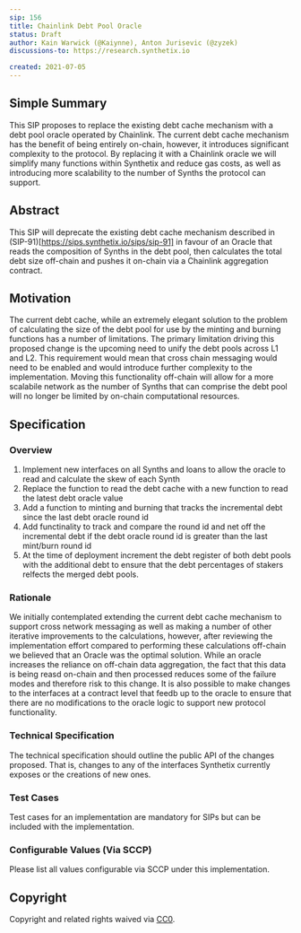 ```yaml
---
sip: 156
title: Chainlink Debt Pool Oracle
status: Draft
author: Kain Warwick (@Kaiynne), Anton Jurisevic (@zyzek)
discussions-to: https://research.synthetix.io

created: 2021-07-05
---
```



## Simple Summary
<!--"If you can't explain it simply, you don't understand it well enough." Simply describe the outcome the proposed changes intends to achieve. This should be non-technical and accessible to a casual community member.-->
This SIP proposes to replace the existing debt cache mechanism with a debt pool oracle operated by Chainlink. The current debt cache mechanism has the benefit of being entirely on-chain, however, it introduces significant complexity to the protocol. By replacing it with a Chainlink oracle we will simplify many functions within Synthetix and reduce gas costs, as well as introducing more scalability to the number of Synths the protocol can support.

## Abstract
<!--A short (~200 word) description of the proposed change, the abstract should clearly describe the proposed change. This is what *will* be done if the SIP is implemented, not *why* it should be done or *how* it will be done. If the SIP proposes deploying a new contract, write, "we propose to deploy a new contract that will do x".-->
This SIP will deprecate the existing debt cache mechanism described in (SIP-91)[https://sips.synthetix.io/sips/sip-91] in favour of an Oracle that reads the composition of Synths in the debt pool, then calculates the total debt size off-chain and pushes it on-chain via a Chainlink aggregation contract.

## Motivation
<!--This is the problem statement. This is the *why* of the SIP. It should clearly explain *why* the current state of the protocol is inadequate.  It is critical that you explain *why* the change is needed, if the SIP proposes changing how something is calculated, you must address *why* the current calculation is innaccurate or wrong. This is not the place to describe how the SIP will address the issue!-->
The current debt cache, while an extremely elegant solution to the problem of calculating the size of the debt pool for use by the minting and burning functions has a number of limitations. The primary limitation driving this proposed change is the upcoming need to unify the debt pools across L1 and L2. This requirement would mean that cross chain messaging would need to be enabled and would introduce further complexity to the implementation. Moving this functionality off-chain will allow for a more scalabile network as the number of Synths that can comprise the debt pool will no longer be limited by on-chain computational resources.

## Specification
<!--The specification should describe the syntax and semantics of any new feature, there are five sections
1. Overview
2. Rationale
3. Technical Specification
4. Test Cases
5. Configurable Values
-->

### Overview
<!--This is a high level overview of *how* the SIP will solve the problem. The overview should clearly describe how the new feature will be implemented.-->
1. Implement new interfaces on all Synths and loans to allow the oracle to read and calculate the skew of each Synth
2. Replace the function to read the debt cache with a new function to read the latest debt oracle value
3. Add a function to minting and burning that tracks the incremental debt since the last debt oracle round id
4. Add functinality to track and compare the round id and net off the incremental debt if the debt oracle round id is greater than the last mint/burn round id
5. At the time of deployment increment the debt register of both debt pools with the additional debt to ensure that the debt percentages of stakers relfects the merged debt pools.

### Rationale
<!--This is where you explain the reasoning behind how you propose to solve the problem. Why did you propose to implement the change in this way, what were the considerations and trade-offs. The rationale fleshes out what motivated the design and why particular design decisions were made. It should describe alternate designs that were considered and related work. The rationale may also provide evidence of consensus within the community, and should discuss important objections or concerns raised during discussion.-->
We initially contemplated extending the current debt cache mechanism to support cross network messaging as well as making a number of other iterative improvements to the calculations, however, after reviewing the implementation effort compared to performing these calculations off-chain we believed that an Oracle was the optimal solution. While an oracle increases the reliance on off-chain data aggregation, the fact that this data is being reasd on-chain and then processed reduces some of the failure modes and therefore risk to this change. It is also possible to make changes to the interfaces at a contract level that feedb up to the oracle to ensure that there are no modifications to the oracle logic to support new protocol functionality. 

### Technical Specification
<!--The technical specification should outline the public API of the changes proposed. That is, changes to any of the interfaces Synthetix currently exposes or the creations of new ones.-->
The technical specification should outline the public API of the changes proposed. That is, changes to any of the interfaces Synthetix currently exposes or the creations of new ones. 

### Test Cases
<!--Test cases for an implementation are mandatory for SIPs but can be included with the implementation..-->
Test cases for an implementation are mandatory for SIPs but can be included with the implementation.

### Configurable Values (Via SCCP)
<!--Please list all values configurable via SCCP under this implementation.-->
Please list all values configurable via SCCP under this implementation.

## Copyright
Copyright and related rights waived via [CC0](https://creativecommons.org/publicdomain/zero/1.0/).
